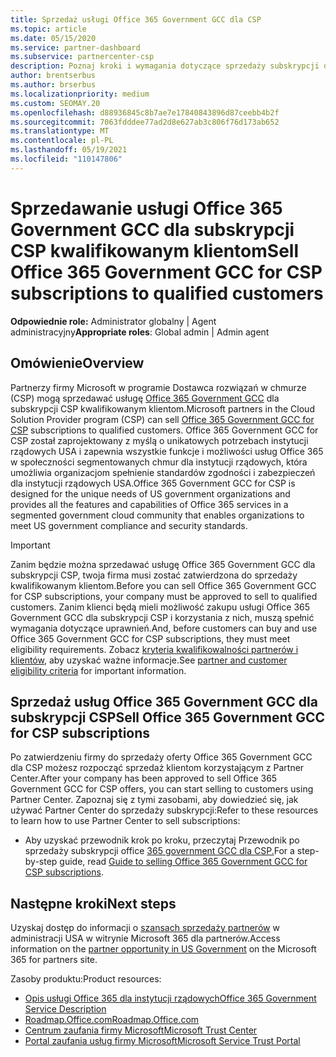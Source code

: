 ```yaml
---
title: Sprzedaż usługi Office 365 Government GCC dla CSP
ms.topic: article
ms.date: 05/15/2020
ms.service: partner-dashboard
ms.subservice: partnercenter-csp
description: Poznaj kroki i wymagania dotyczące sprzedaży subskrypcji do usługi Office 365 Government GCC dla CSP kwalifikowanym klientom rządowym Stany Zjednoczone lub wykonawcom.
author: brentserbus
ms.author: brserbus
ms.localizationpriority: medium
ms.custom: SEOMAY.20
ms.openlocfilehash: d88936845c8b7ae7e17840843896d87ceebb4b2f
ms.sourcegitcommit: 7063fdddee77ad2d8e627ab3c806f76d173ab652
ms.translationtype: MT
ms.contentlocale: pl-PL
ms.lasthandoff: 05/19/2021
ms.locfileid: "110147806"
---
```

# <a name="sell-office-365-government-gcc-for-csp-subscriptions-to-qualified-customers"></a><span data-ttu-id="8f084-103">Sprzedawanie usługi Office 365 Government GCC dla subskrypcji CSP kwalifikowanym klientom</span><span class="sxs-lookup"><span data-stu-id="8f084-103">Sell Office 365 Government GCC for CSP subscriptions to qualified customers</span></span>

<span data-ttu-id="8f084-104">**Odpowiednie role:** Administrator globalny | Agent administracyjny</span><span class="sxs-lookup"><span data-stu-id="8f084-104">**Appropriate roles**: Global admin | Admin agent</span></span>


## <a name="overview"></a><span data-ttu-id="8f084-105">Omówienie</span><span class="sxs-lookup"><span data-stu-id="8f084-105">Overview</span></span>

<span data-ttu-id="8f084-106">Partnerzy firmy Microsoft w programie Dostawca rozwiązań w chmurze (CSP) mogą sprzedawać usługę [Office 365 Government GCC](https://www.microsoft.com/microsoft-365/partners/governmentforCSP) dla subskrypcji CSP kwalifikowanym klientom.</span><span class="sxs-lookup"><span data-stu-id="8f084-106">Microsoft partners in the Cloud Solution Provider program (CSP) can sell [Office 365 Government GCC for CSP](https://www.microsoft.com/microsoft-365/partners/governmentforCSP) subscriptions to qualified customers.</span></span> <span data-ttu-id="8f084-107">Office 365 Government GCC for CSP został zaprojektowany z myślą o unikatowych potrzebach instytucji rządowych USA i zapewnia wszystkie funkcje i możliwości usług Office 365 w społeczności segmentowanych chmur dla instytucji rządowych, która umożliwia organizacjom spełnienie standardów zgodności i zabezpieczeń dla instytucji rządowych USA.</span><span class="sxs-lookup"><span data-stu-id="8f084-107">Office 365 Government GCC for CSP is designed for the unique needs of US government organizations and provides all the features and capabilities of Office 365 services in a segmented government cloud community that enables organizations to meet US government compliance and security standards.</span></span> 

>[!IMPORTANT] 
><span data-ttu-id="8f084-108">Zanim będzie można sprzedawać usługę Office 365 Government GCC dla subskrypcji CSP, twoja firma musi zostać zatwierdzona do sprzedaży kwalifikowanym klientom.</span><span class="sxs-lookup"><span data-stu-id="8f084-108">Before you can sell Office 365 Government GCC for CSP subscriptions, your company must be approved to sell to qualified customers.</span></span> <span data-ttu-id="8f084-109">Zanim klienci będą mieli możliwość zakupu usługi Office 365 Government GCC dla subskrypcji CSP i korzystania z nich, muszą spełnić wymagania dotyczące uprawnień.</span><span class="sxs-lookup"><span data-stu-id="8f084-109">And, before customers can buy and use Office 365 Government GCC for CSP subscriptions, they must meet eligibility requirements.</span></span> <span data-ttu-id="8f084-110">Zobacz [kryteria kwalifikowalności partnerów i klientów,](csp-gcc-validate.md) aby uzyskać ważne informacje.</span><span class="sxs-lookup"><span data-stu-id="8f084-110">See [partner and customer eligibility criteria](csp-gcc-validate.md) for important information.</span></span>


## <a name="sell-office-365-government-gcc-for-csp-subscriptions"></a><span data-ttu-id="8f084-111">Sprzedaż usług Office 365 Government GCC dla subskrypcji CSP</span><span class="sxs-lookup"><span data-stu-id="8f084-111">Sell Office 365 Government GCC for CSP subscriptions</span></span>

<span data-ttu-id="8f084-112">Po zatwierdzeniu firmy do sprzedaży oferty Office 365 Government GCC dla CSP możesz rozpocząć sprzedaż klientom korzystającym z Partner Center.</span><span class="sxs-lookup"><span data-stu-id="8f084-112">After your company has been approved to sell Office 365 Government GCC for CSP offers, you can start selling to customers using Partner Center.</span></span> <span data-ttu-id="8f084-113">Zapoznaj się z tymi zasobami, aby dowiedzieć się, jak używać Partner Center do sprzedaży subskrypcji:</span><span class="sxs-lookup"><span data-stu-id="8f084-113">Refer to these resources to learn how to use Partner Center to sell subscriptions:</span></span> 

- <span data-ttu-id="8f084-114">Aby uzyskać przewodnik krok po kroku, przeczytaj Przewodnik po sprzedaży subskrypcji office [365 government GCC dla CSP.](https://go.microsoft.com/fwlink/?linkid=2007323)</span><span class="sxs-lookup"><span data-stu-id="8f084-114">For a step-by-step guide, read [Guide to selling Office 365 Government GCC for CSP subscriptions](https://go.microsoft.com/fwlink/?linkid=2007323).</span></span>  


## <a name="next-steps"></a><span data-ttu-id="8f084-115">Następne kroki</span><span class="sxs-lookup"><span data-stu-id="8f084-115">Next steps</span></span>

<span data-ttu-id="8f084-116">Uzyskaj dostęp do informacji o [szansach sprzedaży partnerów](https://www.microsoft.com/microsoft-365/partners/governmentforCSP) w administracji USA w witrynie Microsoft 365 dla partnerów.</span><span class="sxs-lookup"><span data-stu-id="8f084-116">Access information on the [partner opportunity in US Government](https://www.microsoft.com/microsoft-365/partners/governmentforCSP) on the Microsoft 365 for partners site.</span></span>

<span data-ttu-id="8f084-117">Zasoby produktu:</span><span class="sxs-lookup"><span data-stu-id="8f084-117">Product resources:</span></span>

- [<span data-ttu-id="8f084-118">Opis usługi Office 365 dla instytucji rządowych</span><span class="sxs-lookup"><span data-stu-id="8f084-118">Office 365 Government Service Description</span></span>](/office365/servicedescriptions/office-365-platform-service-description/office-365-us-government/office-365-us-government)
- [<span data-ttu-id="8f084-119">Roadmap.Office.com</span><span class="sxs-lookup"><span data-stu-id="8f084-119">Roadmap.Office.com</span></span>](https://products.office.com/business/office-365-roadmap)
- [<span data-ttu-id="8f084-120">Centrum zaufania firmy Microsoft</span><span class="sxs-lookup"><span data-stu-id="8f084-120">Microsoft Trust Center</span></span>](https://www.microsoft.com/TrustCenter/)
- [<span data-ttu-id="8f084-121">Portal zaufania usług firmy Microsoft</span><span class="sxs-lookup"><span data-stu-id="8f084-121">Microsoft Service Trust Portal</span></span>](https://aka.ms/STP)
